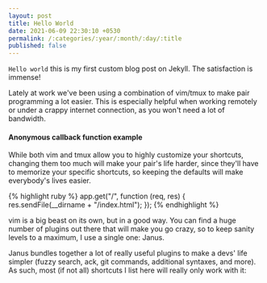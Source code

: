 ```yaml
---
layout: post
title: Hello World
date: 2021-06-09 22:30:10 +0530
permalink: /:categories/:year/:month/:day/:title
published: false
---
```


`Hello world` this is my first custom blog post on Jekyll. The satisfaction is immense!

Lately at work we've been using a combination of vim/tmux to make pair programming a lot easier. This is especially helpful when working remotely or under a crappy internet connection, as you won't need a lot of bandwidth.

#### Anonymous callback function example

While both vim and tmux allow you to highly customize your shortcuts, changing them too much will make your pair's life harder, since they'll have to memorize your specific shortcuts, so keeping the defaults will make everybody's lives easier.

{% highlight ruby %}
app.get("/", function (req, res) {
  res.sendFile(__dirname + "/index.html");
});
{% endhighlight %}

vim is a big beast on its own, but in a good way. You can find a huge number of plugins out there that will make you go crazy, so to keep sanity levels to a maximum, I use a single one: Janus.

Janus bundles together a lot of really useful plugins to make a devs' life simpler (fuzzy search, ack, git commands, additional syntaxes, and more). As such, most (if not all) shortcuts I list here will really only work with it:
